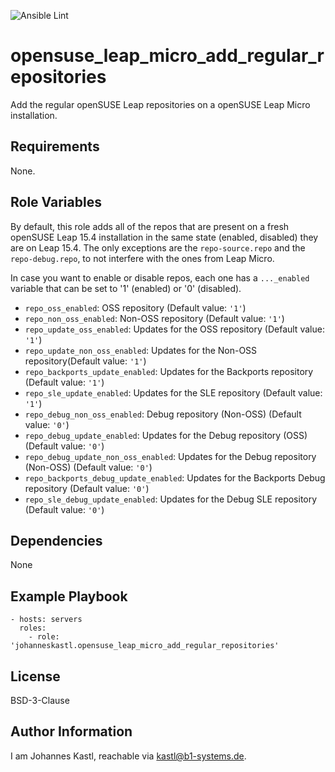 ![Ansible Lint](https://github.com/johanneskastl/ansible-role-opensuse_leap_micro_add_regular_repositories/workflows/Ansible%20Lint/badge.svg)

opensuse_leap_micro_add_regular_repositories
=========

Add the regular openSUSE Leap repositories on a openSUSE Leap Micro installation.

Requirements
------------

None.

Role Variables
--------------

By default, this role adds all of the repos that are present on a fresh openSUSE Leap 15.4 installation in the same state (enabled, disabled) they are on Leap 15.4. The only exceptions are the `repo-source.repo` and the `repo-debug.repo`, to not interfere with the ones from Leap Micro.

In case you want to enable or disable repos, each one has a `..._enabled` variable that can be set to '1' (enabled) or '0' (disabled).

- `repo_oss_enabled`: OSS repository (Default value: `'1'`)
- `repo_non_oss_enabled`: Non-OSS repository (Default value: `'1'`)
- `repo_update_oss_enabled`: Updates for the OSS repository (Default value: `'1'`)
- `repo_update_non_oss_enabled`: Updates for the Non-OSS repository(Default value: `'1'`)
- `repo_backports_update_enabled`: Updates for the Backports repository (Default value: `'1'`)
- `repo_sle_update_enabled`: Updates for the SLE repository (Default value: `'1'`)
- `repo_debug_non_oss_enabled`: Debug repository (Non-OSS) (Default value: `'0'`)
- `repo_debug_update_enabled`: Updates for the Debug repository (OSS) (Default value: `'0'`)
- `repo_debug_update_non_oss_enabled`: Updates for the Debug repository (Non-OSS) (Default value: `'0'`)
- `repo_backports_debug_update_enabled`: Updates for the Backports Debug repository (Default value: `'0'`)
- `repo_sle_debug_update_enabled`: Updates for the Debug SLE repository (Default value: `'0'`)


Dependencies
------------

None

Example Playbook
----------------

    - hosts: servers
      roles:
        - role: 'johanneskastl.opensuse_leap_micro_add_regular_repositories'

License
-------

BSD-3-Clause

Author Information
------------------

I am Johannes Kastl, reachable via kastl@b1-systems.de.

